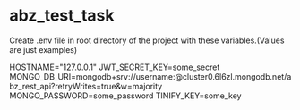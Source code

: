 # abz_test_task

Create .env file in root directory of the project with these variables.(Values are just examples)


HOSTNAME="127.0.0.1"
JWT_SECRET_KEY=some_secret
MONGO_DB_URI=mongodb+srv://username:<password>@cluster0.6l6zl.mongodb.net/abz_rest_api?retryWrites=true&w=majority
MONGO_PASSWORD=some_password
TINIFY_KEY=some_key


